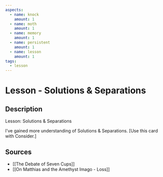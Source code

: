 ```yaml
---
aspects: 
  - name: knock
    amount: 1
  - name: moth
    amount: 1
  - name: memory
    amount: 1
  - name: persistent
    amount: 1
  - name: lesson
    amount: 1
tags:
  - lesson
---
```


# Lesson - Solutions & Separations

## Description
Lesson: Solutions & Separations

I've gained more understanding of Solutions & Separations. [Use this card with Consider.]
## Sources
- [[The Debate of Seven Cups]]
- [[On Matthias and the Amethyst Imago - Loss]]